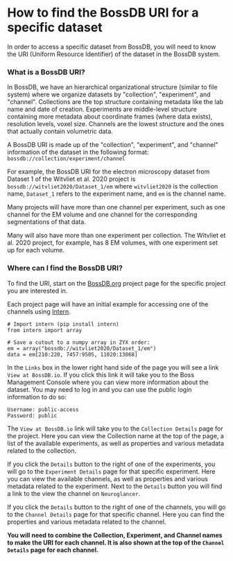 # How to find the BossDB URI for a specific dataset

In order to access a specific dataset from BossDB, you will need to know the URI (Uniform Resource Identifier) of the dataset in the BossDB system. 


### What is a BossDB URI?

In BossDB, we have an hierarchical organizational structure (similar to file system) where we organize datasets by "collection", "experiment", and "channel". Collections are the top structure containing metadata like the lab name and date of creation. Experiments are middle-level structure containing more metadata about coordinate frames (where data exists), resolution levels, voxel size. Channels are the lowest structure and the ones that actually contain volumetric data.

A BossDB URI is made up of the "collection", "experiment", and "channel" information of the dataset in the following format: `bossdb://collection/experiment/channel`

For example, the BossDB URI for the electron microscopy dataset from Dataset 1 of the Witvliet et al. 2020 project is  `bossdb://witvliet2020/Dataset_1/em` where `witvliet2020` is the collection name, `Dataset_1` refers to the experiment name, and `em` is the channel name. 

Many projects will have more than one channel per experiment, such as one channel for the EM volume and one channel for the corresponding segmentations of that data.

Many will also have more than one experiment per collection. The Witvliet et al. 2020 project, for example, has 8 EM volumes, with one experiment set up for each volume. 

### Where can I find the BossDB URI?

To find the URI, start on the [BossDB.org](https://bossdb.org/projects) project page for the specific project you are interested in. 

Each project page will have an initial example for accessing one of the channels using [Intern](https://github.com/jhuapl-boss/intern). 

```
# Import intern (pip install intern)
from intern import array

# Save a cutout to a numpy array in ZYX order:
em = array("bossdb://witvliet2020/Dataset_1/em")
data = em[210:220, 7457:9505, 11020:13068]
```

In the `Links` box in the lower right hand side of the page you will see a link `View at BossDB.io`. If you click this link it will take you to the Boss Management Console where you can view more information about the dataset. You may need to log in and you can use the public login information to do so:

```
Username: public-access
Password: public
```

The `View at BossDB.io` link will take you to the `Collection Details` page for the project. Here you can view the Collection name at the top of the page, a list of the available experiments, as well as properties and various metadata related to the collection. 

If you click the `Details` button to the right of one of the experiments, you will go to the `Experiment Details` page for that specific experiment. Here you can view the available channels, as well as properties and various metadata related to the experiment. Next to the `Details` button you will find a link to the view the channel on `Neuroglancer`.

If you click the `Details` button to the right of one of the channels, you will go to the `Channel Details` page for that specific channel. Here you can find the properties and various metadata related to the channel. 

**You will need to combine the Collection, Experiment, and Channel names to make the URI for each channel. It is also shown at the top of the `Channel Details` page for each channel.**






